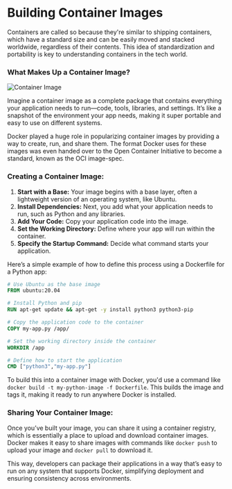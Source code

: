 # Building Container Images

Containers are called so because they're similar to shipping containers, which have a standard size and can be easily moved and stacked worldwide, regardless of their contents. This idea of standardization and portability is key to understanding containers in the tech world.

### What Makes Up a Container Image?

![Container Image](https://d36ai2hkxl16us.cloudfront.net/course-uploads/e0df7fbf-a057-42af-8a1f-590912be5460/695pmh5f8y49-Containerimages.png)

Imagine a container image as a complete package that contains everything your application needs to run—code, tools, libraries, and settings. It’s like a snapshot of the environment your app needs, making it super portable and easy to use on different systems.

Docker played a huge role in popularizing container images by providing a way to create, run, and share them. The format Docker uses for these images was even handed over to the Open Container Initiative to become a standard, known as the OCI image-spec.

### Creating a Container Image:

1. **Start with a Base:** Your image begins with a base layer, often a lightweight version of an operating system, like Ubuntu.
2. **Install Dependencies:** Next, you add what your application needs to run, such as Python and any libraries.
3. **Add Your Code:** Copy your application code into the image.
4. **Set the Working Directory:** Define where your app will run within the container.
5. **Specify the Startup Command:** Decide what command starts your application.

Here’s a simple example of how to define this process using a Dockerfile for a Python app:

```Dockerfile
# Use Ubuntu as the base image
FROM ubuntu:20.04 

# Install Python and pip
RUN apt-get update && apt-get -y install python3 python3-pip 

# Copy the application code to the container
COPY my-app.py /app/ 

# Set the working directory inside the container
WORKDIR /app

# Define how to start the application
CMD ["python3","my-app.py"]
```

To build this into a container image with Docker, you'd use a command like `docker build -t my-python-image -f Dockerfile`. This builds the image and tags it, making it ready to run anywhere Docker is installed.

### Sharing Your Container Image:

Once you’ve built your image, you can share it using a container registry, which is essentially a place to upload and download container images. Docker makes it easy to share images with commands like `docker push` to upload your image and `docker pull` to download it.

This way, developers can package their applications in a way that’s easy to run on any system that supports Docker, simplifying deployment and ensuring consistency across environments.